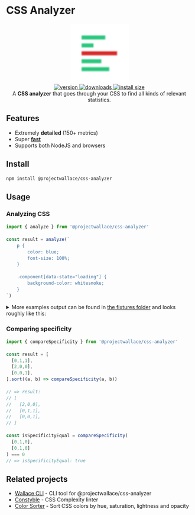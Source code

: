 # CSS Analyzer

<div align="center">
  <img src="logo.svg" height="160" width="160" alt="Analyzer logo">
</div>

<div align="center">
  <a href="https://npmjs.org/package/@projectwallace/css-analyzer">
    <img src="https://badgen.net/npm/v/@projectwallace/css-analyzer" alt="version" />
  </a>
  <a href="https://npmjs.org/package/@projectwallace/css-analyzer">
    <img src="https://badgen.now.sh/npm/dm/@projectwallace/css-analyzer" alt="downloads" />
  </a>
  <a href="https://packagephobia.com/result?p=%40projectwallace%2Fcss-analyzer">
    <img src="https://packagephobia.com/badge?p=%40projectwallace%2Fcss-analyzer" alt="install size" />
  </a>
</div>

<div align="center">
A <b>CSS analyzer</b> that goes through your CSS to find all kinds of relevant statistics.
</div>

## Features

* Extremely **detailed** (150+ metrics)
* Super **[fast](/benchmark)**
* Supports both NodeJS and browsers

## Install

```sh
npm install @projectwallace/css-analyzer
```

## Usage

### Analyzing CSS

```js
import { analyze } from '@projectwallace/css-analyzer'

const result = analyze(`
	p {
		color: blue;
		font-size: 100%;
	}

	.component[data-state="loading"] {
		background-color: whitesmoke;
	}
`)
```
<details>
  <summary>More examples output can be found in <a href="src/__fixtures__">the fixtures folder</a> and looks roughly like this:</summary>

```json
{
  "stylesheet": {
    "sourceLinesOfCode": 5,
    "linesOfCode": 8,
    "size": 113,
    "comments": {
      "total": 0,
      "size": 0
    }
  },
  "atrules": {
    "fontface": {
      "total": 0,
      "totalUnique": 0,
      "unique": [],
      "uniquenessRatio": 1
    },
    "import": {
      "total": 0,
      "totalUnique": 0,
      "unique": {},
      "uniquenessRatio": 0
    },
    "media": {
      "total": 0,
      "totalUnique": 0,
      "unique": {},
      "uniquenessRatio": 0
    },
    "charset": {
      "total": 0,
      "totalUnique": 0,
      "unique": {},
      "uniquenessRatio": 0
    },
    "supports": {
      "total": 0,
      "totalUnique": 0,
      "unique": {},
      "uniquenessRatio": 0
    },
    "keyframes": {
      "total": 0,
      "totalUnique": 0,
      "unique": {},
      "uniquenessRatio": 0,
      "prefixed": {
        "total": 0,
        "totalUnique": 0,
        "unique": {},
        "uniquenessRatio": 0,
        "ratio": null
      }
    },
    "container": {
      "total": 0,
      "totalUnique": 0,
      "unique": {},
      "uniquenessRatio": 0
    }
  },
  "rules": {
    "total": 2,
    "empty": {
      "total": 0,
      "ratio": 0
    },
    "selectors": {
      "min": 1,
      "max": 1,
      "mean": 1,
      "mode": 1,
      "median": 1,
      "range": 0,
      "sum": 2,
      "items": [
        1,
        1
      ]
    },
    "declarations": {
      "min": 1,
      "max": 2,
      "mean": 1.5,
      "mode": 1.5,
      "median": 1.5,
      "range": 1,
      "sum": 3,
      "items": [
        2,
        1
      ]
    }
  },
  "selectors": {
    "total": 2,
    "totalUnique": 2,
    "uniquenessRatio": 1,
    "specificity": {
      "sum": [
        0,
        2,
        1
      ],
      "min": [
        0,
        0,
        1
      ],
      "max": [
        0,
        2,
        0
      ],
      "mean": [
        0,
        1,
        0.5
      ],
      "mode": [
        0,
        1,
        0.5
      ],
      "median": [
        0,
        1,
        0.5
      ],
      "items": [
        [
          0,
          0,
          1
        ],
        [
          0,
          2,
          0
        ]
      ]
    },
    "complexity": {
      "min": 1,
      "max": 3,
      "mean": 2,
      "mode": 2,
      "median": 2,
      "range": 2,
      "sum": 4,
      "total": 2,
      "totalUnique": 2,
      "unique": {
        "1": 1,
        "3": 1
      },
      "uniquenessRatio": 1,
      "items": [
        1,
        3
      ]
    },
    "id": {
      "total": 0,
      "totalUnique": 0,
      "unique": {},
      "uniquenessRatio": 0,
      "ratio": 0
    },
    "accessibility": {
      "total": 0,
      "totalUnique": 0,
      "unique": {},
      "uniquenessRatio": 0,
      "ratio": 0
    },
    "keyframes": {
      "total": 0,
      "totalUnique": 0,
      "unique": {},
      "uniquenessRatio": 0,
      "ratio": 0
    }
  },
  "declarations": {
    "total": 3,
    "unique": {
      "total": 3,
      "ratio": 1
    },
    "importants": {
      "total": 0,
      "ratio": 0,
      "inKeyframes": {
        "total": 0,
        "ratio": 0
      }
    }
  },
  "properties": {
    "total": 3,
    "totalUnique": 3,
    "unique": {
      "color": 1,
      "font-size": 1,
      "background-color": 1
    },
    "uniquenessRatio": 1,
    "prefixed": {
      "total": 0,
      "totalUnique": 0,
      "unique": {},
      "uniquenessRatio": 0,
      "ratio": 0
    },
    "custom": {
      "total": 0,
      "totalUnique": 0,
      "unique": {},
      "uniquenessRatio": 0,
      "ratio": 0
    },
    "browserhacks": {
      "total": 0,
      "totalUnique": 0,
      "unique": {},
      "uniquenessRatio": 0,
      "ratio": 0
    }
  },
  "values": {
    "colors": {
      "total": 2,
      "totalUnique": 2,
      "unique": {
        "blue": 1,
        "whitesmoke": 1
      },
      "uniquenessRatio": 1,
      "itemsPerContext": {
        "color": {
          "total": 1,
          "totalUnique": 1,
          "unique": {
            "blue": 1
          },
          "uniquenessRatio": 1
        },
        "background-color": {
          "total": 1,
          "totalUnique": 1,
          "unique": {
            "whitesmoke": 1
          },
          "uniquenessRatio": 1
        }
      }
    },
    "fontFamilies": {
      "total": 0,
      "totalUnique": 0,
      "unique": {},
      "uniquenessRatio": 0
    },
    "fontSizes": {
      "total": 1,
      "totalUnique": 1,
      "unique": {
        "100%": 1
      },
      "uniquenessRatio": 1
    },
    "zindexes": {
      "total": 0,
      "totalUnique": 0,
      "unique": {},
      "uniquenessRatio": 0
    },
    "textShadows": {
      "total": 0,
      "totalUnique": 0,
      "unique": {},
      "uniquenessRatio": 0
    },
    "boxShadows": {
      "total": 0,
      "totalUnique": 0,
      "unique": {},
      "uniquenessRatio": 0
    },
    "animations": {
      "durations": {
        "total": 0,
        "totalUnique": 0,
        "unique": {},
        "uniquenessRatio": 0
      },
      "timingFunctions": {
        "total": 0,
        "totalUnique": 0,
        "unique": {},
        "uniquenessRatio": 0
      }
    },
    "prefixes": {
      "total": 0,
      "totalUnique": 0,
      "unique": {},
      "uniquenessRatio": 0
    },
    "units": {
      "total": 0,
      "totalUnique": 0,
      "unique": {},
      "uniquenessRatio": 0,
      "itemsPerContext": {}
    }
  },
  "__meta__": {
    "parseTime": 4,
    "analyzeTime": 5,
    "total": 10
  }
}
```
</details>

### Comparing specificity

```js
import { compareSpecificity } from '@projectwallace/css-analyzer'

const result = [
  [0,1,1],
  [2,0,0],
  [0,0,1],
].sort((a, b) => compareSpecificity(a, b))

// => result:
// [
//   [2,0,0],
//   [0,1,1],
//   [0,0,1],
// ]

const isSpecificityEqual = compareSpecificity(
  [0,1,0],
  [0,1,0]
) === 0
// => isSpecificityEqual: true
```

## Related projects

- [Wallace CLI](https://github.com/projectwallace/wallace-cli) - CLI tool for
  @projectwallace/css-analyzer
- [Constyble](https://github.com/projectwallace/constyble) - CSS Complexity linter
- [Color Sorter](https://github.com/projectwallace/color-sorter) - Sort CSS colors
  by hue, saturation, lightness and opacity
